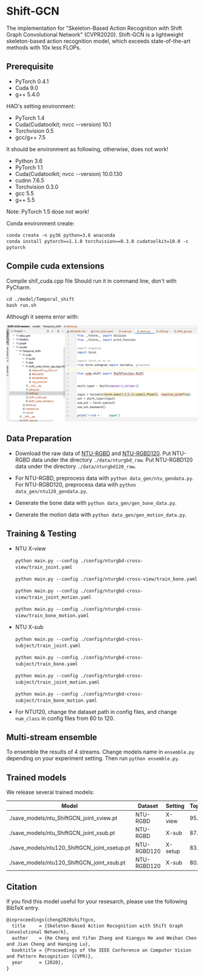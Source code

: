# Shift-GCN
The implementation for "Skeleton-Based Action Recognition with Shift Graph Convolutional Network" (CVPR2020). Shift-GCN is a lightweight skeleton-based action recognition model, which exceeds state-of-the-art methods with 10x less FLOPs.

## Prerequisite

 - PyTorch 0.4.1
 - Cuda 9.0
 - g++ 5.4.0
 
 HAO's setting environment:
 - PyTorch 1.4
 - Cuda(Cudatoolkit; nvcc --version) 10.1
 - Torchvision 0.5
 - gcc/g++ 7.5
 
 It should be environment as following, otherwise, does not work!
 - Python 3.6
 - PyTorch 1.1
 - Cuda(Cudatoolkit; nvcc --version) 10.0.130
 - cudnn 7.6.5
 - Torchvision 0.3.0
 - gcc 5.5
 - g++ 5.5

Note: PyTorch 1.5 dose not work!

Conda environment create:
  ```
  conda create -n py36 python=3.6 anaconda
  conda install pytorch==1.1.0 torchvision==0.3.0 cudatoolkit=10.0 -c pytorch
  ```  

## Compile cuda extensions

Compile shif_cuda.cpp file
Should run it in command line, don't with PyCharm.
  ```
  cd ./model/Temporal_shift
  bash run.sh
  ```

Although it seems error with:

![Alt text](readme_img/1.png?raw=true "Title")



## Data Preparation

 - Download the raw data of [NTU-RGBD](https://github.com/shahroudy/NTURGB-D) and [NTU-RGBD120](https://github.com/shahroudy/NTURGB-D). Put NTU-RGBD data under the directory `./data/nturgbd_raw`. Put NTU-RGBD120 data under the directory `./data/nturgbd120_raw`. 
 
 - For NTU-RGBD, preprocess data with `python data_gen/ntu_gendata.py`. For NTU-RGBD120, preprocess data with `python data_gen/ntu120_gendata.py`. 
  
 - Generate the bone data with `python data_gen/gen_bone_data.py`.

 - Generate the motion data with `python data_gen/gen_motion_data.py`.

## Training & Testing

  - NTU X-view

    `python main.py --config ./config/nturgbd-cross-view/train_joint.yaml`

    `python main.py --config ./config/nturgbd-cross-view/train_bone.yaml`

    `python main.py --config ./config/nturgbd-cross-view/train_joint_motion.yaml`

    `python main.py --config ./config/nturgbd-cross-view/train_bone_motion.yaml`

  - NTU X-sub

    `python main.py --config ./config/nturgbd-cross-subject/train_joint.yaml`

    `python main.py --config ./config/nturgbd-cross-subject/train_bone.yaml`

    `python main.py --config ./config/nturgbd-cross-subject/train_joint_motion.yaml`

    `python main.py --config ./config/nturgbd-cross-subject/train_bone_motion.yaml`

  - For NTU120, change the dataset path in config files, and change `num_class` in config files from 60 to 120.
  
## Multi-stream ensemble

To ensemble the results of 4 streams. Change models name in `ensemble.py` depending on your experiment setting. Then run `python ensemble.py`.

## Trained models

We release several trained models:

Model|Dataset|Setting|Top1(%)
-|-|-|-
./save_models/ntu_ShiftGCN_joint_xview.pt|NTU-RGBD|X-view|95.1
./save_models/ntu_ShiftGCN_joint_xsub.pt|NTU-RGBD|X-sub|87.8
./save_models/ntu120_ShiftGCN_joint_xsetup.pt|NTU-RGBD120|X-setup|83.2
./save_models/ntu120_ShiftGCN_joint_xsub.pt|NTU-RGBD120|X-sub|80.9

     
## Citation
If you find this model useful for your resesarch, please use the following BibTeX entry.

    @inproceedings{cheng2020shiftgcn,  
      title     = {Skeleton-Based Action Recognition with Shift Graph Convolutional Network},  
      author    = {Ke Cheng and Yifan Zhang and Xiangyu He and Weihan Chen and Jian Cheng and Hanqing Lu},  
      booktitle = {Proceedings of the IEEE Conference on Computer Vision and Pattern Recognition (CVPR)},  
      year      = {2020},  
    }

